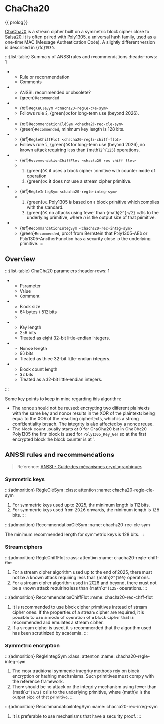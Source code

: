 # ChaCha20

{{ prolog }}

[ChaCha20][CHACHA] is a stream cipher built on a symmetric block cipher close to
[Salsa20][SALSA]. It is often paired with [Poly1305][POLY], a universal hash
family, used as a one-time MAC (Message Authentication Code). A slightly
different version is described in {rfc}`7539`.

:::{list-table} Summary of ANSSI rules and recommendations
:header-rows: 1

- - Rule or recommendation
  - Comments
- - ANSSI: recommended or obsolete?
  - {green}`Recommended`
- - {ref}`RègleCléSym <chacha20-regle-cle-sym>`
  - Follows rule 2, {green}`OK` for long-term use (beyond 2026).
- - {ref}`RecommendationCléSym <chacha20-rec-cle-sym>`
  - {green}`Recommended`, minimum key length is 128 bits.
- - {ref}`RègleChiffFlot <chacha20-regle-chiff-flot>`
  - Follows rule 2, {green}`OK` for long-term use (beyond 2026), no known attack requiring less than {math}`2^{125}` operations.
- - {ref}`RecommendationChiffFlot <chacha20-rec-chiff-flot>`
  -
    1. {green}`OK`, it uses a block cipher primitive with counter mode of operation.
    2. {green}`OK`, it does not use a stream cipher primitive.
- - {ref}`RègleIntegSym <chacha20-regle-integ-sym>`
  -
    1. {green}`OK`, Poly1305 is based on a block primitive which complies with the standard.
    2. {green}`OK`, no attacks using fewer than {math}`2^{n/2}` calls to the underlying primitive, where $n$ is the output size of that primitive.
- - {ref}`RecommandationIntegSym <chacha20-rec-integ-sym>`
  - {green}`Recommended`, proof from Bernstein that Poly1305-AES or Poly1305-AnotherFunction has a security close to the underlying primitive.
:::

## Overview

:::{list-table} ChaCha20 parameters
:header-rows: 1

- - Parameter
  - Value
  - Comment
- - Block size
  - 64 bytes / 512 bits
  -
- - Key length
  - 256 bits
  - Treated as eight 32-bit little-endian integers.
- - Nonce length
  - 96 bits
  - Treated as three 32-bit little-endian integers.
- - Block count length
  - 32 bits
  - Treated as a 32-bit little-endian integers.

:::

Some key points to keep in mind regarding this algorithm:

- The nonce should not be reused: encrypting two different plaintexts with the
same key and nonce results in the XOR of the plaintexts being equal to the XOR
of the resulting ciphertexts, which is a strong confidentiality breach. The
integrity is also affected by a nonce reuse.
- The block count usually starts at 0 for ChaCha20 but in ChaCha20-Poly1305 the
first block is used for `Poly1305_Key_Gen` so at the first encrypted block the
block counter is at 1.

## ANSSI rules and recommendations

> Reference: [ANSSI - Guide des mécanismes cryptographiques](https://www.ssi.gouv.fr/uploads/2021/03/anssi-guide-mecanismes_crypto-2.04.pdf)

### Symmetric keys

:::{admonition} RègleCléSym
:class: attention
:name: chacha20-regle-cle-sym

1. For symmetric keys used up to 2025, the minimum length is 112 bits.
2. For symmetric keys used from 2026 onwards, the minimum length is 128 bits.
:::

:::{admonition} RecommendationCléSym
:name: chacha20-rec-cle-sym

The minimum recommended length for symmetric keys is 128 bits.
:::

### Stream ciphers

:::{admonition} RègleChiffFlot
:class: attention
:name: chacha20-regle-chiff-flot

1. For a stream cipher algorithm used up to the end of 2025, there must not be a
   known attack requiring less than {math}`2^{100}` operations.
2. For a stream cipher algorithm used in 2026 and beyond, there must not be a
   known attack requiring less than {math}`2^{125}` operations.
:::

:::{admonition} RecommendationChiffFlot
:name: chacha20-rec-chiff-flot

1. It is recommended to use block cipher primitives instead of stream cipher ones. If the properties
   of a stream cipher are required, it is possible to use a mode of operation of a block cipher that
   is recommended and emulates a stream cipher.
2. If a stream cipher is used, it is recommended that the algorithm used has been scrutinized by academia.
:::

### Symmetric encryption

:::{admonition} RègleIntegSym
:class: attention
:name: chacha20-regle-integ-sym

1. The most traditional symmetric integrity methods rely on block encryption or hashing mechanisms. Such primitives must comply with the reference framework.
2. There should be no attack on the integrity mechanism using fewer than {math}`2^{n/2}` calls to the underlying primitive, where {math}`n` is the output size of that primitive.
:::

:::{admonition} RecommandationIntegSym
:name: chacha20-rec-integ-sym

1. It is preferable to use mechanisms that have a security proof.
:::

<!-- References -->
[CHACHA]: https://cr.yp.to/chacha/chacha-20080128.pdf
[SALSA]: https://cr.yp.to/snuffle/design.pdf
[POLY]: https://cr.yp.to/mac/poly1305-20050329.pdf
